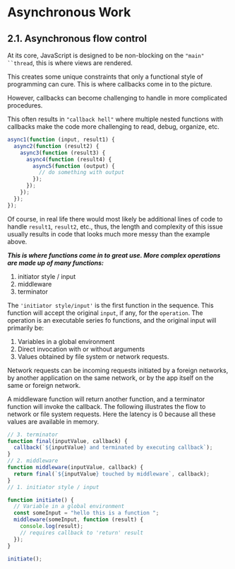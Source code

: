 # Asynchronous Work

## 2.1. Asynchronous flow control

At its core, JavaScript is designed to be non-blocking on the ` "main" ``thread `, this is where views are rendered.

This creates some unique constraints that only a functional style of programming can cure. This is where callbacks come in to the picture.

However, callbacks can become challenging to handle in more complicated procedures.

This often results in `"callback hell"` where multiple nested functions with callbacks make the code more challenging to read, debug, organize, etc.

```js
async1(function (input, result1) {
  async2(function (result2) {
    async3(function (result3) {
      async4(function (result4) {
        async5(function (output) {
          // do something with output
        });
      });
    });
  });
});
```

Of course, in real life there would most likely be additional lines of code to handle `result1`, `result2`, etc., thus, the length and complexity of this issue usually results in code that looks much more messy than the example above.

**_This is where functions come in to great use. More complex operations are made up of many functions:_**

1. initiator style / input
2. middleware
3. terminator

The `'initiator style/input'` is the first function in the sequence. This function will accept the original `input`, if any, for the `operation`. The operation is an executable series fo functions, and the original input will primarily be:

1. Variables in a global environment
2. Direct invocation with or without arguments
3. Values obtained by file system or network requests.

Network requests can be incoming requests initiated by a foreign networks, by another application on the same network, or by the app itself on the same or foreign network.

A middleware function will return another function, and a terminator function will invoke the callback. The following illustrates the flow to network or file system requests. Here the latency is 0 because all these values are available in memory.

```js
// 3. terminator
function final(inputValue, callback) {
  callback(`${inputValue} and terminated by executing callback`);
}
// 2. middleware
function middleware(inputValue, callback) {
  return final(`${inputValue} touched by middleware`, callback);
}
// 1. initiator style / input

function initiate() {
  // Variable in a global environment
  const someInput = "hello this is a function ";
  middleware(someInput, function (result) {
    console.log(result);
    // requires callback to 'return' result
  });
}

initiate();
```

